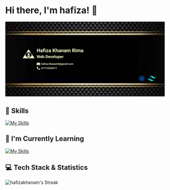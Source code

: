 # Hi there, I'm hafiza! 👋

![Profile Banner](assets/img/git-cover.jpg)

## 🚀 Skills

[![My Skills](https://skillicons.dev/icons?i=react,nodejs,html,javascript,css,bootstrap,express,mongodb,tailwind&theme=light)](https://skillicons.dev)




## 🌱 I'm Currently Learning

[![My Skills](https://skillicons.dev/icons?i=materialui,redux&theme=light)](https://skillicons.dev)

## 💻 Tech Stack & Statistics

![hafizakhanam's Streak](https://github-readme-streak-stats.herokuapp.com/?user=hafizakhanam&theme=dracula&hide_border=true) 